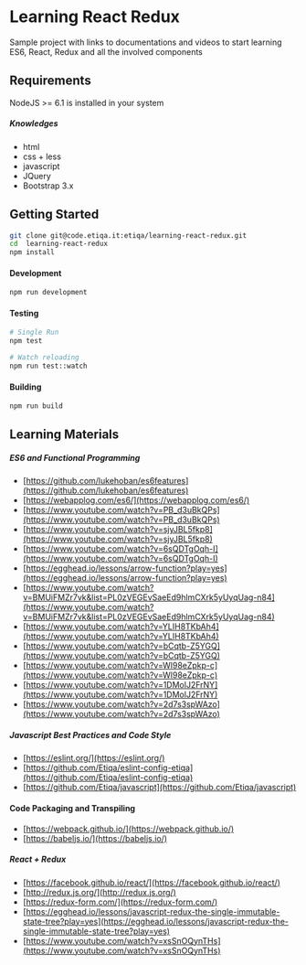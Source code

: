 # Learning React Redux

Sample project with links to documentations and videos to start learning ES6, React, Redux and all the involved components

## Requirements

NodeJS >= 6.1 is installed in your system

##### Knowledges

- html
- css + less
- javascript
- JQuery
- Bootstrap 3.x

## Getting Started

```bash
git clone git@code.etiqa.it:etiqa/learning-react-redux.git
cd  learning-react-redux
npm install
```

#### Development

```bash
npm run development
```

#### Testing

```bash
# Single Run
npm test

# Watch reloading
npm run test::watch
```

#### Building

```bash
npm run build
```

## Learning Materials

##### ES6 and Functional Programming

- [https://github.com/lukehoban/es6features](https://github.com/lukehoban/es6features)
- [https://webapplog.com/es6/](https://webapplog.com/es6/)
- [https://www.youtube.com/watch?v=PB_d3uBkQPs](https://www.youtube.com/watch?v=PB_d3uBkQPs)
- [https://www.youtube.com/watch?v=sjyJBL5fkp8](https://www.youtube.com/watch?v=sjyJBL5fkp8)
- [https://www.youtube.com/watch?v=6sQDTgOqh-I](https://www.youtube.com/watch?v=6sQDTgOqh-I)
- [https://egghead.io/lessons/arrow-function?play=yes](https://egghead.io/lessons/arrow-function?play=yes)
- [https://www.youtube.com/watch?v=BMUiFMZr7vk&list=PL0zVEGEvSaeEd9hlmCXrk5yUyqUag-n84](https://www.youtube.com/watch?v=BMUiFMZr7vk&list=PL0zVEGEvSaeEd9hlmCXrk5yUyqUag-n84)
- [https://www.youtube.com/watch?v=YLIH8TKbAh4](https://www.youtube.com/watch?v=YLIH8TKbAh4)
- [https://www.youtube.com/watch?v=bCqtb-Z5YGQ](https://www.youtube.com/watch?v=bCqtb-Z5YGQ)
- [https://www.youtube.com/watch?v=Wl98eZpkp-c](https://www.youtube.com/watch?v=Wl98eZpkp-c)
- [https://www.youtube.com/watch?v=1DMolJ2FrNY](https://www.youtube.com/watch?v=1DMolJ2FrNY)
- [https://www.youtube.com/watch?v=2d7s3spWAzo](https://www.youtube.com/watch?v=2d7s3spWAzo)

##### Javascript Best Practices and Code Style

- [https://eslint.org/](https://eslint.org/)     
- [https://github.com/Etiqa/eslint-config-etiqa](https://github.com/Etiqa/eslint-config-etiqa)
- [https://github.com/Etiqa/javascript](https://github.com/Etiqa/javascript)

#### Code Packaging and Transpiling
 
- [https://webpack.github.io/](https://webpack.github.io/)
- [https://babeljs.io/](https://babeljs.io/) 

##### React + Redux

- [https://facebook.github.io/react/](https://facebook.github.io/react/)
- [http://redux.js.org/](http://redux.js.org/)
- [https://redux-form.com/](https://redux-form.com/)
- [https://egghead.io/lessons/javascript-redux-the-single-immutable-state-tree?play=yes](https://egghead.io/lessons/javascript-redux-the-single-immutable-state-tree?play=yes)
- [https://www.youtube.com/watch?v=xsSnOQynTHs](https://www.youtube.com/watch?v=xsSnOQynTHs)
